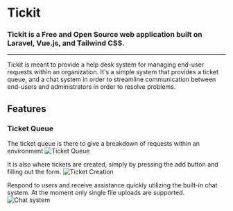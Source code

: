 # Tickit

### Tickit is a Free and Open Source web application built on Laravel, Vue.js, and Tailwind CSS.

---
Tickit is meant to provide a help desk system for managing end-user requests within an organization. It's a simple
system that provides a ticket queue, and a chat system in order to streamline communication between end-users
and administrators in order to resolve problems.

## Features

### Ticket Queue
The ticket queue is there to give a breakdown of requests within an environment
![Ticket Queue](uploads/ticket-queue.png)

It is also where tickets are created, simply by pressing the add button and filling out the form.
![Ticket Creation](uploads/ticket-creation.png)

Respond to users and receive assistance quickly utilizing the built-in chat system. At the moment only single file uploads
are supported.
![Chat system](uploads/ticket-chat.png)
